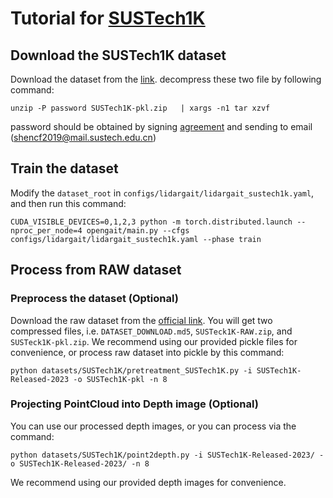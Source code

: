 # Tutorial for [SUSTech1K](https://lidargait.github.io)

## Download the SUSTech1K dataset
Download the dataset from the [link](https://lidargait.github.io).
decompress these two file by following command:
```shell
unzip -P password SUSTech1K-pkl.zip   | xargs -n1 tar xzvf
```
password should be obtained by signing [agreement](https://lidargait.github.io/static/resources/SUSTech1KAgreement.pdf) and sending to email (shencf2019@mail.sustech.edu.cn)

## Train the dataset
Modify the `dataset_root` in `configs/lidargait/lidargait_sustech1k.yaml`, and then run this command:
```shell
CUDA_VISIBLE_DEVICES=0,1,2,3 python -m torch.distributed.launch --nproc_per_node=4 opengait/main.py --cfgs configs/lidargait/lidargait_sustech1k.yaml --phase train
```


## Process from RAW dataset

### Preprocess the dataset (Optional)
Download the raw dataset from the [official link](https://lidargait.github.io). You will get two compressed files, i.e. `DATASET_DOWNLOAD.md5`, `SUSTeck1K-RAW.zip`, and `SUSTeck1K-pkl.zip`.
We recommend using our provided pickle files for convenience, or process raw dataset into pickle by this command:
```shell
python datasets/SUSTech1K/pretreatment_SUSTech1K.py -i SUSTech1K-Released-2023 -o SUSTech1K-pkl -n 8
```

### Projecting PointCloud into Depth image (Optional)
You can use our processed depth images, or you can process via the command:
```shell
python datasets/SUSTech1K/point2depth.py -i SUSTech1K-Released-2023/ -o SUSTech1K-Released-2023/ -n 8
```
We recommend using our provided depth images for convenience.


